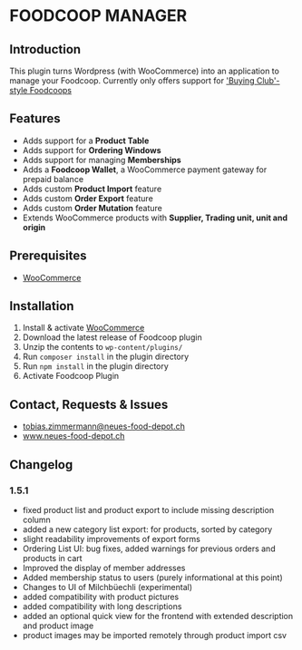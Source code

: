 # FOODCOOP MANAGER

## Introduction

This plugin turns Wordpress (with WooCommerce) into an application to manage your Foodcoop. Currently only offers support for ['Buying Club'-style Foodcoops](https://www.sustainweb.org/foodcoopstoolkit/buyingclubs/)

## Features

- Adds support for a **Product Table**
- Adds support for **Ordering Windows**
- Adds support for managing **Memberships**
- Adds a **Foodcoop Wallet**, a WooCommerce payment gateway for prepaid balance
- Adds custom **Product Import** feature
- Adds custom **Order Export** feature
- Adds custom **Order Mutation** feature
- Extends WooCommerce products with **Supplier, Trading unit, unit and origin**

## Prerequisites

- [WooCommerce](https://woocommerce.com/)

## Installation

1. Install & activate [WooCommerce](https://woocommerce.com/)
2. Download the latest release of Foodcoop plugin
3. Unzip the contents to `wp-content/plugins/`
4. Run `composer install` in the plugin directory
5. Run `npm install` in the plugin directory
6. Activate Foodcoop Plugin

## Contact, Requests & Issues

- tobias.zimmermann@neues-food-depot.ch
- www.neues-food-depot.ch

## Changelog

### 1.5.1

- fixed product list and product export to include missing description column
- added a new category list export: for products, sorted by category
- slight readability improvements of export forms
- Ordering List UI: bug fixes, added warnings for previous orders and products in cart
- Improved the display of member addresses
- Added membership status to users (purely informational at this point)
- Changes to UI of Milchbüechli (experimental)
- added compatibility with product pictures
- added compatibility with long descriptions
- added an optional quick view for the frontend with extended description and product image
- product images may be imported remotely through product import csv
